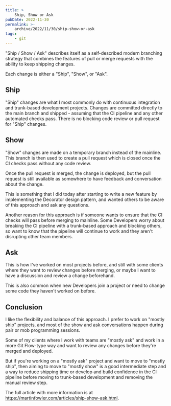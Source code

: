 ```yaml
---
title: >
    Ship, Show or Ask
pubDate: 2022-11-30
permalink: >-
    archive/2022/11/30/ship-show-or-ask
tags:
    - git
---
```


"Ship / Show / Ask" describes itself as a self-described modern branching strategy that combines the features of pull or merge requests with the ability to keep shipping changes.

Each change is either a "Ship", "Show", or "Ask".

## Ship

"Ship" changes are what I most commonly do with continuous integration and trunk-based development projects. Changes are committed directly to the main branch and shipped - assuming that the CI pipeline and any other automated checks pass. There is no blocking code review or pull request for "Ship" changes.

## Show

"Show" changes are made on a temporary branch instead of the mainline. This branch is then used to create a pull request which is closed once the CI checks pass without any code review.

Once the pull request is merged, the change is deployed, but the pull request is still available as somewhere to have feedback and conversation about the change.

This is something that I did today after starting to write a new feature by implementing the Decorator design pattern, and wanted others to be aware of this approach and ask any questions.

Another reason for this approach is if someone wants to ensure that the CI checks will pass before merging to mainline. Some Developers worry about breaking the CI pipeline with a trunk-based approach and blocking others, so want to know that the pipeline will continue to work and they aren't disrupting other team members.

## Ask

This is how I've worked on most projects before, and still with some clients where they want to review changes before merging, or maybe I want to have a discussion and review a change beforehand.

This is also common when new Developers join a project or need to change some code they haven't worked on before.

## Conclusion

I like the flexibility and balance of this approach. I prefer to work on "mostly ship" projects, and most of the show and ask conversations happen during pair or mob programming sessions.

Some of my clients where I work with teams are "mostly ask" and work in a more Git Flow-type way and want to review any changes before they're merged and deployed.

But if you're working on a "mostly ask" project and want to move to "mostly ship", then aiming to move to "mostly show" is a good intermediate step and a way to reduce shipping time or develop and build confidence in the CI pipeline before moving to trunk-based development and removing the manual review step.

The full article with more information is at https://martinfowler.com/articles/ship-show-ask.html.
